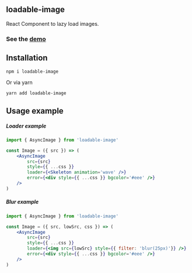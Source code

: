 ## loadable-image
React Component to lazy load images.

### See the  [demo](https://denchiklut.github.io/loadable-image)

## Installation
 ```
 npm i loadable-image
 ```
Or via yarn
```
yarn add loadable-image
```

## Usage example
##### Loader example

```jsx
import { AsyncImage } from 'loadable-image'

const Image = ({ src }) => (
    <AsyncImage
        src={src}
        style={{ ...css }}
        loader={<Skeleton animation='wave' />}
        error={<div style={{ ...css }} bgcolor='#eee' />}
    />
)
```

##### Blur example
```jsx
import { AsyncImage } from 'loadable-image'

const Image = ({ src, lowSrc, css }) => (
    <AsyncImage
        src={src}
        style={{ ...css }}
        loader={<img src={lowSrc} style={{ filter: 'blur(25px)'}} />}
        error={<div style={{ ...css }} bgcolor='#eee' />}
    />
)
```

